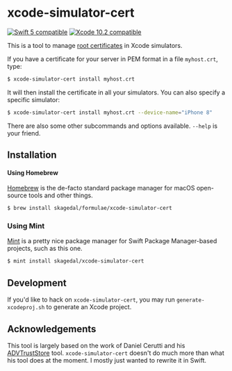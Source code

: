 # xcode-simulator-cert

[![Swift 5 compatible][swift-badge]][Swift] [![Xcode 10.2 compatible][xcode-badge]][Xcode] 

This is a tool to manage [root certificates][RootCertificate] in Xcode simulators. 

If you have a certificate for your server in PEM format in a file `myhost.crt`, type:

```bash
$ xcode-simulator-cert install myhost.crt
```

It will then install the certificate in all your simulators. You can also specify a specific simulator:

```bash
$ xcode-simulator-cert install myhost.crt --device-name="iPhone 8"
```

There are also some other subcommands and options available. `--help` is your friend.

## Installation

#### Using Homebrew

[Homebrew] is the de-facto standard package manager for macOS open-source tools and other things.

```bash
$ brew install skagedal/formulae/xcode-simulator-cert
```

### Using Mint

[Mint] is a pretty nice package manager for Swift Package Manager-based projects, such as this one. 

```bash
$ mint install skagedal/xcode-simulator-cert
```

## Development

If you'd like to hack on `xcode-simulator-cert`, you may run `generate-xcodeproj.sh` to generate an Xcode project. 

## Acknowledgements

This tool is largely based on the work of Daniel Cerutti and his [ADVTrustStore] tool.  `xcode-simulator-cert` doesn't do much more than what his tool does at the moment.  I mostly just wanted to rewrite it in Swift.

[ADVTrustStore]: https://github.com/ADVTOOLS/ADVTrustStore
[Homebrew]: https://brew.sh
[Mint]: https://github.com/yonaskolb/Mint
[RootCertificate]: https://en.wikipedia.org/wiki/Root_certificate
[Swift]: https://developer.apple.com/swift/
[Xcode]: https://developer.apple.com/xcode/

[swift-badge]: https://img.shields.io/badge/swift-5-orange.svg?style=flat
[xcode-badge]: https://img.shields.io/badge/xcode-10.2-blue.svg?style=flat 
